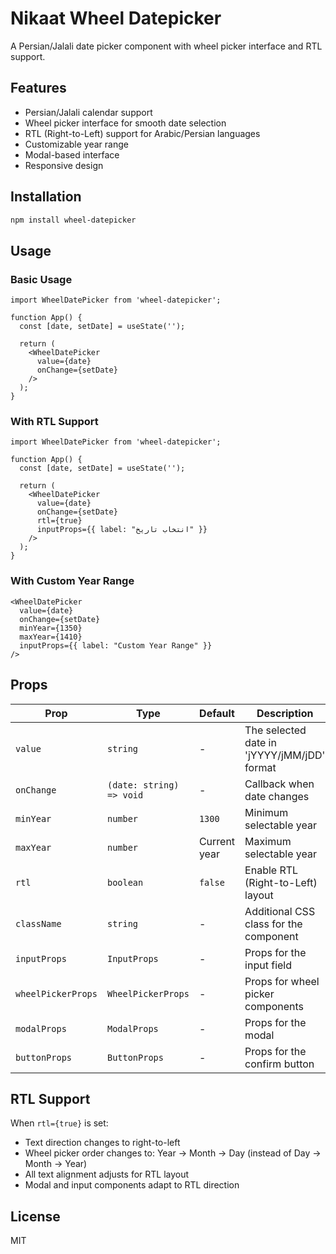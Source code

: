 # Nikaat Wheel Datepicker

A Persian/Jalali date picker component with wheel picker interface and RTL support.

## Features

- Persian/Jalali calendar support
- Wheel picker interface for smooth date selection
- RTL (Right-to-Left) support for Arabic/Persian languages
- Customizable year range
- Modal-based interface
- Responsive design

## Installation

```bash
npm install wheel-datepicker
```

## Usage

### Basic Usage

```tsx
import WheelDatePicker from 'wheel-datepicker';

function App() {
  const [date, setDate] = useState('');

  return (
    <WheelDatePicker
      value={date}
      onChange={setDate}
    />
  );
}
```

### With RTL Support

```tsx
import WheelDatePicker from 'wheel-datepicker';

function App() {
  const [date, setDate] = useState('');

  return (
    <WheelDatePicker
      value={date}
      onChange={setDate}
      rtl={true}
      inputProps={{ label: "انتخاب تاریخ" }}
    />
  );
}
```

### With Custom Year Range

```tsx
<WheelDatePicker
  value={date}
  onChange={setDate}
  minYear={1350}
  maxYear={1410}
  inputProps={{ label: "Custom Year Range" }}
/>
```

## Props

| Prop | Type | Default | Description |
|------|------|---------|-------------|
| `value` | `string` | - | The selected date in 'jYYYY/jMM/jDD' format |
| `onChange` | `(date: string) => void` | - | Callback when date changes |
| `minYear` | `number` | `1300` | Minimum selectable year |
| `maxYear` | `number` | Current year | Maximum selectable year |
| `rtl` | `boolean` | `false` | Enable RTL (Right-to-Left) layout |
| `className` | `string` | - | Additional CSS class for the component |
| `inputProps` | `InputProps` | - | Props for the input field |
| `wheelPickerProps` | `WheelPickerProps` | - | Props for wheel picker components |
| `modalProps` | `ModalProps` | - | Props for the modal |
| `buttonProps` | `ButtonProps` | - | Props for the confirm button |

## RTL Support

When `rtl={true}` is set:

- Text direction changes to right-to-left
- Wheel picker order changes to: Year → Month → Day (instead of Day → Month → Year)
- All text alignment adjusts for RTL layout
- Modal and input components adapt to RTL direction

## License

MIT
